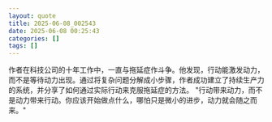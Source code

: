 ```yaml
---
layout: quote
title: 2025-06-08_002543
date: 2025-06-08 00:25:43
categories: []
tags: []
---
```


作者在科技公司的十年工作中，一直与拖延症作斗争。他发现，行动能激发动力，而不是等待动力出现。通过将复杂问题分解成小步骤，作者成功建立了持续生产力的系统，并分享了如何通过实际行动来克服拖延症的方法。
"行动带来动力，而不是动力带来行动。你应该开始做点什么，哪怕只是微小的进步，动力就会随之而来。"
